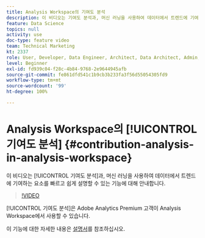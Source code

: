 ```yaml
---
title: Analysis Workspace의 기여도 분석
description: 이 비디오는 기여도 분석과, 머신 러닝을 사용하여 데이터에서 트렌드에 기여하는 요소를 빠르고 쉽게 설명할 수 있는 기능에 대해 안내합니다.
feature: Data Science
topics: null
activity: use
doc-type: feature video
team: Technical Marketing
kt: 2337
role: User, Developer, Data Engineer, Architect, Data Architect, Admin, Leader
level: Beginner
exl-id: fd939c04-f28c-4b84-9768-2e9644945afb
source-git-commit: fe861dfd541c1b9cb3b233fa3f56d55054305fd9
workflow-type: tm+mt
source-wordcount: '99'
ht-degree: 100%

---
```


# Analysis Workspace의 [!UICONTROL 기여도 분석] {#contribution-analysis-in-analysis-workspace}

이 비디오는 [!UICONTROL 기여도 분석]과, 머신 러닝을 사용하여 데이터에서 트렌드에 기여하는 요소를 빠르고 쉽게 설명할 수 있는 기능에 대해 안내합니다.

>[!VIDEO](https://video.tv.adobe.com/v/25443/?quality=12)

[!UICONTROL 기여도 분석]은 Adobe Analytics Premium 고객이 Analysis Workspace에서 사용할 수 있습니다.

이 기능에 대한 자세한 내용은 [설명서](https://experienceleague.adobe.com/docs/analytics/analyze/analysis-workspace/virtual-analyst/anomaly-detection/anomaly-detection.html?lang=ko)를 참조하십시오.
